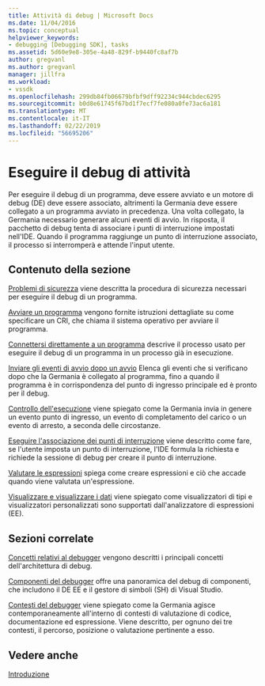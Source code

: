 ```yaml
---
title: Attività di debug | Microsoft Docs
ms.date: 11/04/2016
ms.topic: conceptual
helpviewer_keywords:
- debugging [Debugging SDK], tasks
ms.assetid: 5d60e9e8-305e-4a48-829f-b9440fc8af7b
author: gregvanl
ms.author: gregvanl
manager: jillfra
ms.workload:
- vssdk
ms.openlocfilehash: 299db84fb06679bfbf9dff92234c944cbdec6295
ms.sourcegitcommit: b0d8e61745f67bd1f7ecf7fe080a0fe73ac6a181
ms.translationtype: MT
ms.contentlocale: it-IT
ms.lasthandoff: 02/22/2019
ms.locfileid: "56695206"
---
```

# <a name="debug-tasks"></a>Eseguire il debug di attività
Per eseguire il debug di un programma, deve essere avviato e un motore di debug (DE) deve essere associato, altrimenti la Germania deve essere collegato a un programma avviato in precedenza. Una volta collegato, la Germania necessario generare alcuni eventi di avvio. In risposta, il pacchetto di debug tenta di associare i punti di interruzione impostati nell'IDE. Quando il programma raggiunge un punto di interruzione associato, il processo si interromperà e attende l'input utente.

## <a name="in-this-section"></a>Contenuto della sezione
 [Problemi di sicurezza](../../extensibility/debugger/security-issues.md) viene descritta la procedura di sicurezza necessari per eseguire il debug di un programma.

 [Avviare un programma](../../extensibility/debugger/launching-a-program.md) vengono fornite istruzioni dettagliate su come specificare un CRI, che chiama il sistema operativo per avviare il programma.

 [Connettersi direttamente a un programma](../../extensibility/debugger/attaching-directly-to-a-program.md) descrive il processo usato per eseguire il debug di un programma in un processo già in esecuzione.

 [Inviare gli eventi di avvio dopo un avvio](../../extensibility/debugger/sending-startup-events-after-a-launch.md) Elenca gli eventi che si verificano dopo che la Germania è collegato al programma, fino a quando il programma è in corrispondenza del punto di ingresso principale ed è pronto per il debug.

 [Controllo dell'esecuzione](../../extensibility/debugger/control-of-execution.md) viene spiegato come la Germania invia in genere un evento punto di ingresso, un evento di completamento del carico o un evento di arresto, a seconda delle circostanze.

 [Eseguire l'associazione dei punti di interruzione](../../extensibility/debugger/binding-breakpoints.md) viene descritto come fare, se l'utente imposta un punto di interruzione, l'IDE formula la richiesta e richiede la sessione di debug per creare il punto di interruzione.

 [Valutare le espressioni](../../extensibility/debugger/evaluating-expressions.md) spiega come creare espressioni e ciò che accade quando viene valutata un'espressione.

 [Visualizzare e visualizzare i dati](../../extensibility/debugger/visualizing-and-viewing-data.md) viene spiegato come visualizzatori di tipi e visualizzatori personalizzati sono supportati dall'analizzatore di espressioni (EE).

## <a name="related-sections"></a>Sezioni correlate
 [Concetti relativi al debugger](../../extensibility/debugger/debugger-concepts.md) vengono descritti i principali concetti dell'architettura di debug.

 [Componenti del debugger](../../extensibility/debugger/debugger-components.md) offre una panoramica del debug di componenti, che includono il DE EE e il gestore di simboli (SH) di Visual Studio.

 [Contesti del debugger](../../extensibility/debugger/debugger-contexts.md) viene spiegato come la Germania agisce contemporaneamente all'interno di contesti di valutazione di codice, documentazione ed espressione. Viene descritto, per ognuno dei tre contesti, il percorso, posizione o valutazione pertinente a esso.

## <a name="see-also"></a>Vedere anche
 [Introduzione](../../extensibility/debugger/getting-started-with-debugger-extensibility.md)